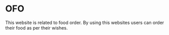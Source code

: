 # OFO
This website is related to food order. By using this websites users can order their food as per their wishes.
